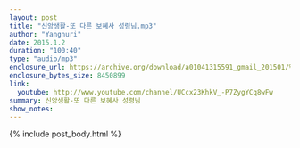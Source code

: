 ```yaml
---
layout: post
title: "신앙생활-또 다른 보혜사 성령님.mp3"
author: "Yangnuri"
date: 2015.1.2
duration: "100:40"
type: "audio/mp3"
enclosure_url: https://archive.org/download/a01041315591_gmail_201501/%EC%8B%A0%EC%95%99%EC%83%9D%ED%99%9C-%EB%98%90%20%EB%8B%A4%EB%A5%B8%20%EB%B3%B4%ED%98%9C%EC%82%AC%20%EC%84%B1%EB%A0%B9%EB%8B%98.mp3
enclosure_bytes_size: 8450899
link:
  youtube: http://www.youtube.com/channel/UCcx23KhkV_-P7ZygYCq8wFw
summary: 신앙생활-또 다른 보혜사 성령님
show_notes:
---
```


{% include post_body.html %}

